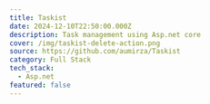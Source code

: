 ```yaml
---
title: Taskist
date: 2024-12-10T22:50:00.000Z
description: Task management using Asp.net core
cover: /img/taskist-delete-action.png
source: https://github.com/aumirza/Taskist
category: Full Stack
tech_stack:
  - Asp.net
featured: false
---
```

